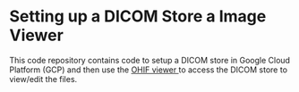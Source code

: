 # Setting up a DICOM Store a Image Viewer

This code repository contains code to setup a DICOM store in Google Cloud Platform (GCP) and then use the <a href = "https://ohif.org/"> OHIF viewer </a> to access the DICOM store to view/edit the files.
